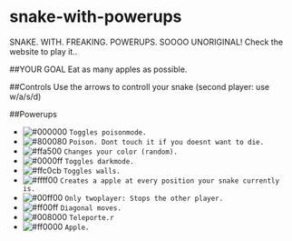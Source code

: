 # snake-with-powerups
SNAKE. WITH. FREAKING. POWERUPS. SOOOO UNORIGINAL! Check the website to play it..

##YOUR GOAL
Eat as many apples as possible.

##Controls
Use the arrows to controll your snake
(second player: use w/a/s/d)

##Powerups
- ![#000000](https://placehold.it/15/000000/000000?text=+) `Toggles poisonmode.`
- ![#800080](https://placehold.it/15/800080/000000?text=+) `Poison. Dont touch it if you doesnt want to die.`
- ![#ffa500](https://placehold.it/15/ffa500/000000?text=+) `Changes your color (random).`
- ![#0000ff](https://placehold.it/15/0000ff/000000?text=+) `Toggles darkmode.`
- ![#ffc0cb](https://placehold.it/15/ffc0cb/000000?text=+) `Toggles walls.`
- ![#ffff00](https://placehold.it/15/ffff00/000000?text=+) `Creates a apple at every position your snake currently is.`
- ![#00ff00](https://placehold.it/15/00ff00/000000?text=+) `Only twoplayer: Stops the other player.`
- ![#ff00ff](https://placehold.it/15/ff00ff/000000?text=+) `Diagonal moves.`
- ![#008000](https://placehold.it/15/008000/000000?text=+) `Teleporte.r`
- ![#ff0000](https://placehold.it/15/ff0000/000000?text=+) `Apple.`
